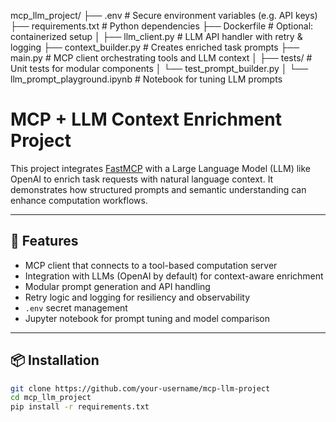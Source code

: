 mcp_llm_project/
├── .env                        # Secure environment variables (e.g. API keys)
├── requirements.txt            # Python dependencies
├── Dockerfile                  # Optional: containerized setup
│
├── llm_client.py               # LLM API handler with retry & logging
├── context_builder.py          # Creates enriched task prompts
├── main.py                     # MCP client orchestrating tools and LLM context
│
├── tests/                      # Unit tests for modular components
│   └── test_prompt_builder.py
│
└── llm_prompt_playground.ipynb # Notebook for tuning LLM prompts

# MCP + LLM Context Enrichment Project

This project integrates [FastMCP](https://github.com/fastmcp/fastmcp) with a Large Language Model (LLM) like OpenAI to enrich task requests with natural language context. It demonstrates how structured prompts and semantic understanding can enhance computation workflows.

---

## 🧠 Features

- MCP client that connects to a tool-based computation server
- Integration with LLMs (OpenAI by default) for context-aware enrichment
- Modular prompt generation and API handling
- Retry logic and logging for resiliency and observability
- `.env` secret management
- Jupyter notebook for prompt tuning and model comparison

---

## 📦 Installation

```bash
git clone https://github.com/your-username/mcp-llm-project
cd mcp_llm_project
pip install -r requirements.txt
